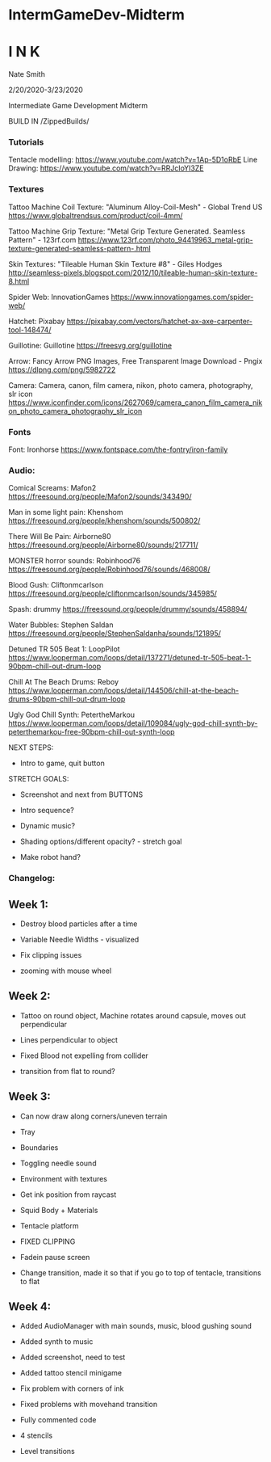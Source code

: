 # IntermGameDev-Midterm

# I N K

Nate Smith

2/20/2020-3/23/2020

Intermediate Game Development Midterm


BUILD IN /ZippedBuilds/

### Tutorials

Tentacle modelling: https://www.youtube.com/watch?v=1Ap-5D1oRbE
Line Drawing: https://www.youtube.com/watch?v=RRJcIoYI3ZE

### Textures

Tattoo Machine Coil Texture: "Aluminum Alloy-Coil-Mesh" - Global Trend US
https://www.globaltrendsus.com/product/coil-4mm/

Tattoo Machine Grip Texture: "Metal Grip Texture Generated. Seamless Pattern" - 123rf.com
https://www.123rf.com/photo_94419963_metal-grip-texture-generated-seamless-pattern-.html

Skin Textures: "Tileable Human Skin Texture #8" - Giles Hodges
http://seamless-pixels.blogspot.com/2012/10/tileable-human-skin-texture-8.html

Spider Web: InnovationGames
https://www.innovationgames.com/spider-web/

Hatchet: Pixabay
https://pixabay.com/vectors/hatchet-ax-axe-carpenter-tool-148474/

Guillotine: Guillotine
https://freesvg.org/guillotine

Arrow: Fancy Arrow PNG Images, Free Transparent Image Download - Pngix
https://dlpng.com/png/5982722

Camera: Camera, canon, film camera, nikon, photo camera, photography, slr icon
https://www.iconfinder.com/icons/2627069/camera_canon_film_camera_nikon_photo_camera_photography_slr_icon

### Fonts

Font: Ironhorse
https://www.fontspace.com/the-fontry/iron-family

### Audio:
Comical Screams: Mafon2
https://freesound.org/people/Mafon2/sounds/343490/

Man in some light pain: Khenshom
https://freesound.org/people/khenshom/sounds/500802/

There Will Be Pain: Airborne80
https://freesound.org/people/Airborne80/sounds/217711/

MONSTER horror sounds: Robinhood76
https://freesound.org/people/Robinhood76/sounds/468008/

Blood Gush: Cliftonmcarlson
https://freesound.org/people/cliftonmcarlson/sounds/345985/

Spash: drummy
https://freesound.org/people/drummy/sounds/458894/

Water Bubbles: Stephen Saldan
https://freesound.org/people/StephenSaldanha/sounds/121895/

Detuned TR 505 Beat 1: LoopPilot
https://www.looperman.com/loops/detail/137271/detuned-tr-505-beat-1-90bpm-chill-out-drum-loop

Chill At The Beach Drums: Reboy
https://www.looperman.com/loops/detail/144506/chill-at-the-beach-drums-90bpm-chill-out-drum-loop

Ugly God Chill Synth: PetertheMarkou
https://www.looperman.com/loops/detail/109084/ugly-god-chill-synth-by-peterthemarkou-free-90bpm-chill-out-synth-loop


NEXT STEPS:

- Intro to game, quit button

STRETCH GOALS:

- Screenshot and next from BUTTONS

- Intro sequence?

- Dynamic music?

- Shading options/different opacity? - stretch goal

- Make robot hand?

### Changelog:

## Week 1:

- Destroy blood particles after a time

- Variable Needle Widths - visualized

- Fix clipping issues

- zooming with mouse wheel

## Week 2:

- Tattoo on round object, Machine rotates around capsule, moves out perpendicular

- Lines perpendicular to object

- Fixed Blood not expelling from collider

- transition from flat to round?

## Week 3:

- Can now draw along corners/uneven terrain 

- Tray

- Boundaries

- Toggling needle sound

- Environment with textures

- Get ink position from raycast

- Squid Body + Materials

- Tentacle platform

- FIXED CLIPPING

- Fadein pause screen

- Change transition, made it so that if you go to top of tentacle, transitions to flat

## Week 4:

- Added AudioManager with main sounds, music, blood gushing sound

- Added synth to music

- Added screenshot, need to test

- Added tattoo stencil minigame

- Fix problem with corners of ink 

- Fixed problems with movehand transition

- Fully commented code

- 4 stencils

- Level transitions